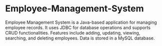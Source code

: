 # Employee-Management-System
Employee Management System is a Java-based application for managing employee records. It uses JDBC for database operations and supports CRUD functionalities. Features include adding, updating, viewing, searching, and deleting employees. Data is stored in a MySQL database.
